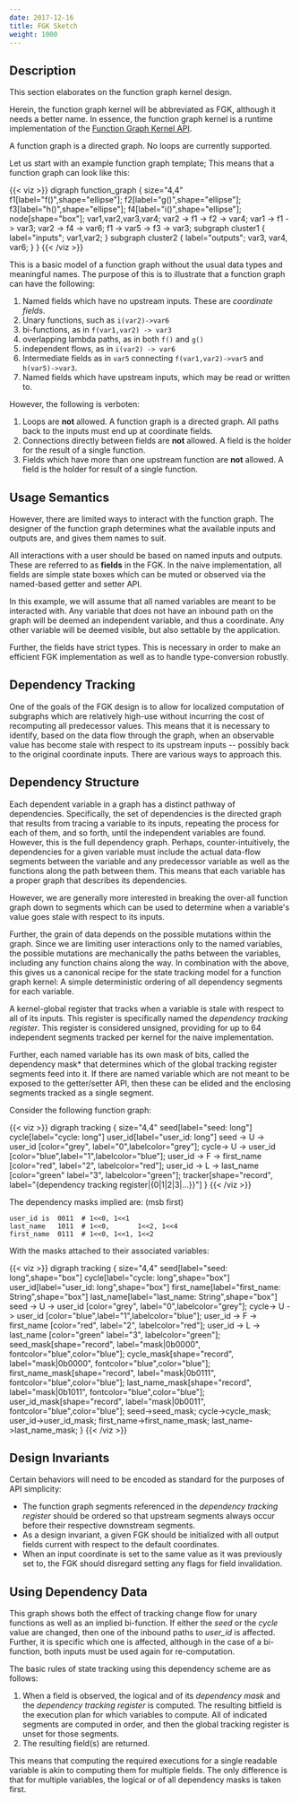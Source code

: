 ```yaml
---
date: 2017-12-16
title: FGK Sketch
weight: 1000
---
```


## Description

This section elaborates on the function graph kernel design.

Herein, the function graph kernel will be abbreviated as FGK, although it needs
a better name. In essence, the function graph kernel is a runtime implementation
of the [Function Graph Kernel API](../function_graph_kernel_api).

A function graph is a directed graph. No loops are currently supported.

Let us start with an example function graph template;
This means that a function graph can look like this:

{{< viz >}}
digraph function_graph {
    size="4,4"
    f1[label="f()",shape="ellipse"];
    f2[label="g()",shape="ellipse"];
    f3[label="h()",shape="ellipse"];
    f4[label="i()",shape="ellipse"];
    node[shape="box"];
    var1,var2,var3,var4;
    var2 -> f1 -> f2 -> var4;
    var1 -> f1 -> var3;
    var2 -> f4 -> var6;
    f1 -> var5 -> f3 -> var3;
    subgraph cluster1 {
     label="inputs";
     var1,var2;
    }
    subgraph cluster2 {
     label="outputs";
     var3, var4, var6;
    }
}
{{< /viz >}}

This is a basic model of a function graph without the usual data types and
meaningful names. The purpose of this is to illustrate that a function graph
can have the following:

1. Named fields which have no upstream inputs. These are *coordinate fields*.
2. Unary functions, such as `i(var2)->var6`
3. bi-functions, as in `f(var1,var2) -> var3`
4. overlapping lambda paths, as in both `f()` and `g()`
5. independent flows, as in `i(var2) -> var6`
6. Intermediate fields as in `var5` connecting `f(var1,var2)->var5` and `h(var5)->var3`.
7. Named fields which have upstream inputs, which may be read or written to.

However, the following is verboten:

1. Loops are **not** allowed. A function graph is a directed graph. All paths back to the inputs must end up at coordinate fields.
2. Connections directly between fields are **not** allowed. A field is the holder for the result of a single function.
3. Fields which have more than one upstream function are **not** allowed. A field is the holder for result of a single function. 

## Usage Semantics

However, there are limited ways to interact with the function graph. The
designer of the function graph determines what the available inputs and outputs
are, and gives them names to suit. 

All interactions with a user should be based on named inputs and outputs. These
are referred to as **fields** in the FGK. In the naive implementation, all
fields are simple state boxes which can be muted or observed via the named-based
getter and setter API.

In this example, we will assume that all named variables are meant to be
interacted with. Any variable that does not have an inbound path on the graph
will be deemed an independent variable, and thus a coordinate. Any other
variable will be deemed visible, but also settable by the application.

Further, the fields have strict types. This is necessary in order to make an
efficient FGK implementation as well as to handle type-conversion robustly.

## Dependency Tracking

One of the goals of the FGK design is to allow for localized computation of
subgraphs which are relatively high-use without incurring the cost of
recomputing all predecessor values. This means that it is necessary to identify,
based on the data flow through the graph, when an observable value has become
stale with respect to its upstream inputs -- possibly back to the original
coordinate inputs. There are various ways to approach this.

## Dependency Structure

Each dependent variable in a graph has a distinct pathway of dependencies.
Specifically, the set of dependencies is the directed graph that results from
tracing a variable to its inputs, repeating the process for each of them, and so
forth, until the independent variables are found. However, this is the full
dependency graph. Perhaps, counter-intuitively, the dependencies for a given
variable must include the actual data-flow segments between the variable and any
predecessor variable as well as the functions along the path between them. This
means that each variable has a proper graph that describes its dependencies.

However, we are generally more interested in breaking the over-all function
graph down to segments which can be used to determine when a variable's value
goes stale with respect to its inputs.

Further, the grain of data depends on the possible mutations within the graph.
Since we are limiting user interactions only to the named variables, the
possible mutations are mechanically the paths between the variables, including
any function chains along the way. In combination with the above, this gives
us a canonical recipe for the state tracking model for a function graph kernel:
A simple deterministic ordering of all dependency segments for each variable.

A kernel-global register that tracks when a variable is stale with respect to
all of its inputs. This register is specifically named the *dependency tracking
register*. This register is considered unsigned, providing for up to 64
independent segments tracked per kernel for the naive implementation.

Further, each named variable has its own mask of bits, called the dependency
mask* that determines which of the global tracking register segments feed into
it. If there are named variable which are not meant to be exposed to the
getter/setter API, then these can be elided and the enclosing segments tracked
as a single segment.

Consider the following function graph:

{{< viz >}}
digraph tracking {
    size="4,4"
    seed[label="seed: long"]
    cycle[label="cycle: long"]
    user_id[label="user_id: long"]
    seed -> U -> user_id [color="grey", label="0",labelcolor="grey"];
    cycle-> U -> user_id [color="blue",label="1",labelcolor="blue"];
    user_id -> F -> first_name [color="red", label="2", labelcolor="red"];
    user_id -> L -> last_name [color="green" label="3", labelcolor="green"];
  tracker[shape="record", label="{dependency tracking register|{0|1|2|3|...}}"]
}
{{< /viz >}}

The dependency masks implied are: (msb first)

    user_id is  0011  # 1<<0, 1<<1
    last_name   1011  # 1<<0,       1<<2, 1<<4
    first_name  0111  # 1<<0, 1<<1, 1<<2

With the masks attached to their associated variables:

{{< viz >}}
digraph tracking {
    size="4,4"
    seed[label="seed: long",shape="box"]
    cycle[label="cycle: long",shape="box"]
    user_id[label="user_id: long",shape="box"]
    first_name[label="first_name: String",shape="box"]
    last_name[label="last_name: String",shape="box"]
    seed -> U -> user_id [color="grey", label="0",labelcolor="grey"];
    cycle-> U -> user_id [color="blue",label="1",labelcolor="blue"];
    user_id -> F -> first_name [color="red", label="2", labelcolor="red"];
    user_id -> L -> last_name [color="green" label="3", labelcolor="green"];
    seed_mask[shape="record", label="mask|0b0000", fontcolor="blue",color="blue"];
    cycle_mask[shape="record", label="mask|0b0000", fontcolor="blue",color="blue"];
    first_name_mask[shape="record", label="mask|0b0111", fontcolor="blue",color="blue"];
    last_name_mask[shape="record", label="mask|0b1011", fontcolor="blue",color="blue"];
    user_id_mask[shape="record", label="mask|0b0011", fontcolor="blue",color="blue"];
    seed->seed_mask;
    cycle->cycle_mask;
    user_id->user_id_mask;
    first_name->first_name_mask;
    last_name->last_name_mask;
}
{{< /viz >}}

## Design Invariants

Certain behaviors will need to be encoded as standard for the purposes of API
simplicity:

- The function graph segments referenced in the *dependency tracking register*
  should be ordered so that upstream segments always occur before their respective
  downstream segments.
- As a design invariant, a given FGK should be initialized with all output fields
  current with respect to the default coordinates.
- When an input coordinate is set to the same value as it was previously set to,
  the FGK should disregard setting any flags for field invalidation.

## Using Dependency Data

This graph shows both the effect of tracking change flow for unary functions as well
as an implied bi-function. If either the *seed* or the *cycle* value are changed, then
one of the inbound paths to *user_id* is affected. Further, it is specific which one is
affected, although in the case of a bi-function, both inputs must be used again for
re-computation.

The basic rules of state tracking using this dependency scheme are as follows:

1. When a field is observed, the logical and of its *dependency mask* and the
   *dependency tracking register* is computed. The resulting bitfield is the
   execution plan for which variables to compute. All of indicated segments are 
   computed in order, and then the global tracking register is unset for those
   segments.
2. The resulting field(s) are returned.

This means that computing the required executions for a single readable variable 
is akin to computing them for multiple fields. The only difference is that for multiple
variables, the logical or of all dependency masks is taken first.
  
  



